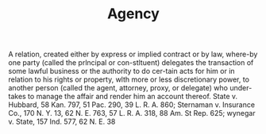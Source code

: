 ---
title: Agency
letter: A
permalink: "/definitions/agency.html"
body: A relation, created either by express or implied contract or by law, where-by
  one party (called the prlncipal or con-stltuent) delegates the transaction of some
  lawful business or the authority to do cer-tain acts for him or in relation to his
  rights or property, wlth more or less discretionary power, to another person (called
  the agent, attorney, proxy, or delegate) who under-takes to manage the affair and
  render him an account thereof. State v. Hubbard, 58 Kan. 797, 51 Pac. 290, 39 L.
  R. A. 860; Sternaman v. Insurance Co., 170 N. Y. 13, 62 N. E. 763, 57 L. R. A. 318,
  88 Am. St Rep. 625; wynegar v. State, 157 Ind. 577, 62 N. E. 38
published_at: '2018-07-07'
layout: post
---